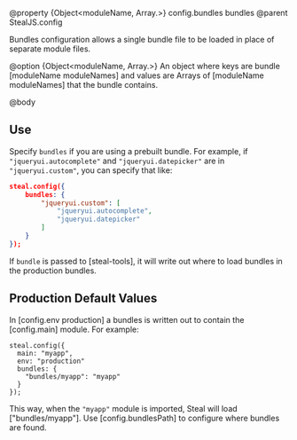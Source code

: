 @property {Object<moduleName, Array.<moduleName>>} config.bundles bundles
@parent StealJS.config

Bundles configuration allows a single bundle file to be loaded in place of separate module files.

@option {Object<moduleName, Array.<moduleName>>} An object where keys
are bundle [moduleName moduleNames] and values are Arrays of [moduleName moduleNames] that
the bundle contains.


@body

## Use

Specify `bundles` if you are using a prebuilt bundle. For example, if `"jqueryui.autocomplete"` 
and `"jqueryui.datepicker"` are in `"jqueryui.custom"`, you can specify that like:

```json
steal.config({
	bundles: {
		"jqueryui.custom": [
			"jqueryui.autocomplete",
			"jqueryui.datepicker"
		]
	}
});
```

If `bundle` is passed to [steal-tools], it will write out where to load bundles in the production bundles. 

## Production Default Values

In [config.env production] a bundles is written out to 
contain the [config.main] module.  For example:

```
steal.config({
  main: "myapp",
  env: "production"
  bundles: {
	"bundles/myapp": "myapp"
  }
});
```

This way, when the `"myapp"` module is imported, Steal will load ["bundles/myapp"].  Use [config.bundlesPath] to configure where bundles are found.
